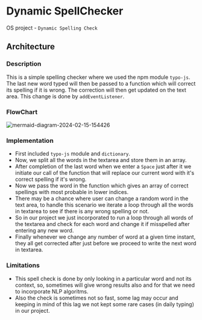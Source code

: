 # Dynamic SpellChecker
OS project - `Dynamic Spelling Check`

## Architecture
### Description
This is a simple spelling checker where we used the npm module `typo-js`. The last new word typed will then be passed to a function which will correct its spelling if it is wrong. The correction will then get updated on the text area. This change is done by `addEventListener`.

### FlowChart
![mermaid-diagram-2024-02-15-154426](https://github.com/DPS-2005/OS_SpellChecker/assets/61118074/019995c3-10b1-4cc1-9ef5-e2ed6df683e1)

### Implementation 
- First included `typo-js` module and `dictionary`.               
- Now, we split all the words in the textarea and store them in an array.    
- After completion of the last word when we enter a `Space` just after it we initiate our call of the function that will replace our current word with it's correct spelling if it's wrong.
- Now we pass the word in the function which gives an array of correct spellings with most probable in lower indices.
- There may be a chance where user can change a random word in the text area, to handle this scenario we iterate a loop through all the words in textarea to see if there is any wrong spelling or not.
- So in our project we just incorporated to run a loop through all words of the textarea and check for each word and change it if misspelled after entering any new word.
- Finally whenever we change any number of word at a given time instant, they all get corrected after just before we proceed to write the next word in textarea.

### Limitations
- This spell check is done by only looking in a particular word and not its context, so, sometimes will give wrong results also and for that we need to incorporate NLP algoritms.
- Also the check is sometimes not so fast, some lag may occur and keeping in mind of this lag we not kept some rare cases (in daily typing) in our project.
  
